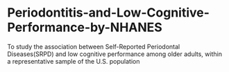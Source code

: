 # Periodontitis-and-Low-Cognitive-Performance-by-NHANES
To study the association between Self-Reported Periodontal Diseases(SRPD) and low cognitive performance among older adults, within a representative sample of the U.S. population
